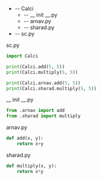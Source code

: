 
   + -- Calci
        + -- __ init __.py
        + -- arnav.py
        + -- sharad.py
   + -- sc.py
   

sc.py
```python
import Calci

print(Calci.add(5, 5))
print(Calci.multiply(5, 5))

print(Calci.arnav.add(5, 5))
print(Calci.sharad.multiply(5, 5))
```


__ init __.py
```python
from .arnav import add
from .sharad import multiply
```

arnav.py
```python
def add(x, y):
	return x+y
```

sharad.py
```python
def multiply(x, y):
	return x*y
```
